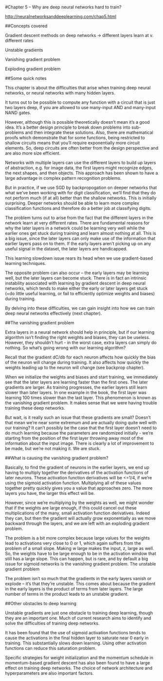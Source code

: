 #Chapter 5 – Why are deep neural networks hard to train?

http://neuralnetworksanddeeplearning.com/chap5.html

##Concepts covered

Gradient descent methods on deep networks -> different layers learn at v. different rates

Unstable gradients

Vanishing gradient problem

Exploding gradient problem


##Some quick notes	

This chapter is about the difficulties that arise when training deep neural networks, or neural networks with many hidden layers. 

It turns out to be possible to compute any function with a circuit that is just two layers deep, if you are allowed to use many-input AND and many-input NAND gates.

However, although this is possible theoretically doesn’t mean it’s a good idea. It’s a better design principle to break down problems into sub-problems and then integrate these solutions. Also, there are mathematical proofs which demonstrate that for some functions, being restricted to shallow circuits means that you’ll require exponentially more circuit elements. So, deep circuits are often better from the design perspective and are also more size efficient.

Networks with multiple layers can use the different layers to build up layers of abstraction, e.g. for image data, the first layers might recognize edges, the next shapes, and then objects. This approach has been shown to have a large advantage in complex pattern recognition problems. 

But in practice, if we use SGD by backpropogation on deeper networks that what we’ve been working with for digit classification, we’ll find that they do not perform much (if at all) better than the shallow networks. This is initially surprising. Deeper networks should be able to learn more complex classification functions and therefore do a better job at classifying digits.

The problem turns out to arise from the fact that the different layers in the network learn at very different rates. There are fundamental reasons for why the later layers in a network could be learning very well while the earlier ones get stuck during training and learn almost nothing at all. This is a big issue, since the later layers can only make use of the information that earlier layers pass on to them. If the early layers aren’t picking up on any useful signal in the dataset, the later layers are handicapped. 

This learning slowdown issue rears its head when we use gradient-based learning techniques.

The opposite problem can also occur – the early layers may be learning well, but the later layers can become stuck. There is in fact an intrinsic instability associated with learning by gradient descent in deep neural networks, which tends to make either the early or later layers get stuck (=do little useful learning, or fail to efficiently optimize weights and biases) during training. 

By delving into these difficulties, we can gain insight into how we can train deep neural networks effectively (next chapter). 

##The vanishing gradient problem

Extra layers in a neural network should help in principle, but if our learning algorithm isn’t finding the right weights and biases, they can be useless. However, they shouldn’t hurt - in the worst case, extra layers can simply do nothing. So what’s going wrong with our learning algorithm?

Recall that the gradient dC/db for each neuron affects how quickly the bias of the neuron will change during training. It also affects how quickly the weights leading up to the neuron will change (see backprop chapter). 

When we initialize the weights and biases and start training, we immediately see that the later layers are learning faster than the first ones. The later gradients are larger. As training progresses, the earlier layers still learn slower than later layers. In one example in the book, the first layer was learning 100 times slower than the last layer. This phenomenon is known as the vanishing gradient problem. It makes sense that we were having trouble training these deep networks. 

But wait, is it really such an issue that these gradients are small? Doesn’t that mean we’re near some extremum and are actually doing quite well with our training? It can’t possibly be the case that the first layer doesn’t need to do much learning because the parameters are randomized initially - we’re starting from the position of the first layer throwing away most of the information about the input image. There is clearly a lot of improvement to be made, but we’re not making it. We are stuck.

##What is causing the vanishing gradient problem?

Basically, to find the gradient of neurons in the earlier layers, we end up having to multiply together the derivatives of the activation functions of later neurons. These activation function derivatives will be <=1/4, if we’re using the sigmoid activation function. Multiplying all of these values together pretty quickly gives you a value that approaches zero. The more layers you have, the larger this effect will be.

However, since we’re multiplying by the weights as well, we might wonder that if the weights are large enough, if this could cancel out these multiplications of the many, small activation function derivatives. Indeed they can, but then the gradient will actually grow exponentially as we move backward through the layers, and we are left with an exploding gradient problem.

The problem is a bit more complex because large values for the weights lead to activations very close to 0 or 1, which again suffers from the problem of a small slope. Making w large makes the input, z, large as well. So, the weights have to be large enough to be in the activation window that still has a large slope. This can happen, but is rare, and by default a big issue for sigmoid networks is the vanishing gradient problem.
The unstable gradient problem

The problem isn’t so much that the gradients in the early layers vanish or explode – it’s that they’re unstable. This comes about because the gradient in the early layers is the product of terms from later layers. The large number of terms in the product leads to an unstable gradient. 

##Other obstacles to deep learning

Unstable gradients are just one obstacle to training deep learning, though they are an important one. Much of current research aims to identify and solve the difficulties of training deep networks.

It has been found that the use of sigmoid activation functions tends to cause the activations in the final hidden layer to saturate near 0 early in training. This substantially slows down learning. Using other activation functions can reduce this saturation problem. 

Specific strategies for weight initialization and the momentum schedule in momentum-based gradient descent has also been found to have a large effect on training deep networks. The choice of network architecture and hyperparameters are also important factors.


